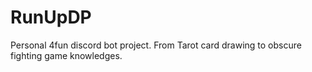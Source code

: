 # RunUpDP

Personal 4fun discord bot project. From Tarot card drawing to obscure fighting game knowledges.
